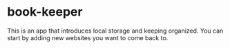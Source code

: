# book-keeper

This is an app that introduces local storage and keeping organized. You can start by adding new websites you want to come back to.
